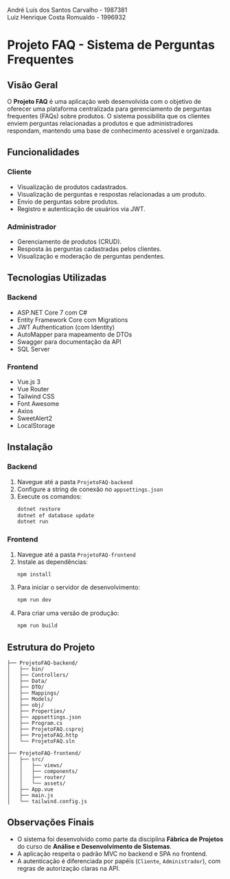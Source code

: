 
André Luís dos Santos Carvalho - 1987381  
Luiz Henrique Costa Romualdo - 1996932

# Projeto FAQ - Sistema de Perguntas Frequentes

## Visão Geral

O **Projeto FAQ** é uma aplicação web desenvolvida com o objetivo de oferecer uma plataforma centralizada para gerenciamento de perguntas frequentes (FAQs) sobre produtos. O sistema possibilita que os clientes enviem perguntas relacionadas a produtos e que administradores respondam, mantendo uma base de conhecimento acessível e organizada.

## Funcionalidades

### Cliente
- Visualização de produtos cadastrados.
- Visualização de perguntas e respostas relacionadas a um produto.
- Envio de perguntas sobre produtos.
- Registro e autenticação de usuários via JWT.

### Administrador
- Gerenciamento de produtos (CRUD).
- Resposta às perguntas cadastradas pelos clientes.
- Visualização e moderação de perguntas pendentes.

## Tecnologias Utilizadas

### Backend
- ASP.NET Core 7 com C#
- Entity Framework Core com Migrations
- JWT Authentication (com Identity)
- AutoMapper para mapeamento de DTOs
- Swagger para documentação da API
- SQL Server

### Frontend
- Vue.js 3
- Vue Router
- Tailwind CSS
- Font Awesome
- Axios
- SweetAlert2
- LocalStorage

## Instalação

### Backend

1. Navegue até a pasta `ProjetoFAQ-backend`
2. Configure a string de conexão no `appsettings.json`
3. Execute os comandos:
   ```bash
   dotnet restore
   dotnet ef database update
   dotnet run
   ```

### Frontend

1. Navegue até a pasta `ProjetoFAQ-frontend`
2. Instale as dependências:
   ```bash
   npm install
   ```
3. Para iniciar o servidor de desenvolvimento:
   ```bash
   npm run dev
   ```
4. Para criar uma versão de produção:
   ```bash
   npm run build
   ```

## Estrutura do Projeto

```
├── ProjetoFAQ-backend/
│   ├── bin/
│   ├── Controllers/
│   ├── Data/
│   ├── DTO/
│   ├── Mappings/
│   ├── Models/
│   ├── obj/
│   ├── Properties/
│   ├── appsettings.json
│   ├── Program.cs
│   ├── ProjetoFAQ.csproj
│   ├── ProjetoFAQ.http
│   └── ProjetoFAQ.sln 
│
├── ProjetoFAQ-frontend/
│   ├── src/
│   │   ├── views/
│   │   ├── components/
│   │   ├── router/
│   │   └── assets/
│   ├── App.vue
│   ├── main.js
│   └── tailwind.config.js
```

## Observações Finais

- O sistema foi desenvolvido como parte da disciplina **Fábrica de Projetos** do curso de **Análise e Desenvolvimento de Sistemas**.
- A aplicação respeita o padrão MVC no backend e SPA no frontend.
- A autenticação é diferenciada por papéis (`Cliente`, `Administrador`), com regras de autorização claras na API.
